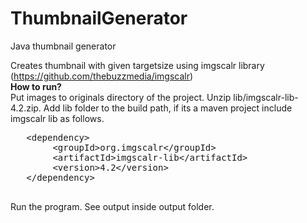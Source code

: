 ThumbnailGenerator
==================

Java thumbnail generator

 Creates thumbnail with given targetsize using imgscalr library (https://github.com/thebuzzmedia/imgscalr) 
 <br>
 <b>How to run?</b> <br>
 Put images to originals directory of the project.
 Unzip lib/imgscalr-lib-4.2.zip. Add lib folder to the build path,
 if its a maven project include imgscalr lib as follows.
 
   <pre>
   &lt;dependency&gt;
        &lt;groupId&gt;org.imgscalr&lt;/groupId&gt;
        &lt;artifactId&gt;imgscalr-lib&lt;/artifactId&gt;
        &lt;version&gt;4.2&lt;/version&gt;
   &lt;/dependency&gt;
   </pre>
   
  
  Run the program. See output inside output folder.
   
